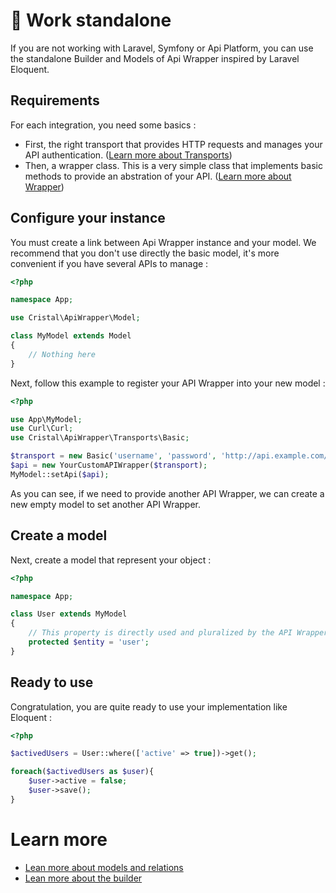 # :book: Work standalone

If you are not working with Laravel, Symfony or Api Platform, you can use the standalone Builder and Models of Api Wrapper inspired by Laravel Eloquent.

## Requirements

For each integration, you need some basics :

- First, the right transport that provides HTTP requests and manages your API authentication. ([Learn more about Transports](more-about-transports.md))
- Then, a wrapper class. This is a very simple class that implements basic methods to provide an abstration of your API. ([Learn more about Wrapper](more-about-wrapper.md))


## Configure your instance

You must create a link between Api Wrapper instance and your model. We recommend that you don't use directly the basic model, it's more convenient if you have several APIs to manage :

```php
<?php

namespace App;

use Cristal\ApiWrapper\Model;

class MyModel extends Model
{
    // Nothing here
}

```

Next, follow this example to register your API Wrapper into your new model :

```php
<?php

use App\MyModel;
use Curl\Curl;
use Cristal\ApiWrapper\Transports\Basic;

$transport = new Basic('username', 'password', 'http://api.example.com/v1/', new Curl);
$api = new YourCustomAPIWrapper($transport);
MyModel::setApi($api);

```

As you can see, if we need to provide another API Wrapper, we can create a new empty model to set another API Wrapper.

## Create a model

Next, create a model that represent your object :

```php
<?php

namespace App;

class User extends MyModel
{
    // This property is directly used and pluralized by the API Wrapper (ex : getUsers)
    protected $entity = 'user';
}
```

## Ready to use

Congratulation, you are quite ready to use your implementation like Eloquent :

```php
<?php

$activedUsers = User::where(['active' => true])->get();

foreach($activedUsers as $user){
    $user->active = false;
    $user->save();
}
```

# Learn more

- [Lean more about models and relations](more-about-models.md)
- [Lean more about the builder](more-about-builder.md)
